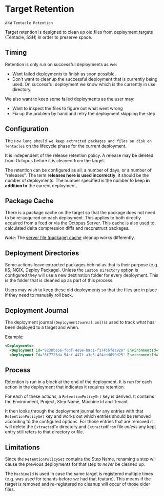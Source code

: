 # Target Retention

aka `Tentacle Retention`

Target retention is designed to clean up old files from deployment targets (Tentacle, SSH) in order to preserve space.

## Timing

Retention is only run on successful deployments as we:
 - Want failed deployments to finish as soon possible. 
 - Don't want to cleanup the successful deployment that is currently being used. On successful deployment we know which is the currently in use directory.

We also want to keep some failed deployments as the user may:
- Want to inspect the files to figure out what went wrong
- Fix up the problem by hand and retry the deployment skipping the step

## Configuration

The `How long should we keep extracted packages and files on disk on Tentacles` on the lifecycle phase for the current deployment.

It is independent of the release retention policy. A release may be deleted from Octopus before it is cleaned from the target.

The retention can be configured as all, a number of days, or a number of "releases". The term **releases here is used incorrectly**, it should be the number of deployments. The number specified is the number to keep **in addition to** the current deployment.

## Package Cache

There is a package cache on the target so that the package does not need to be re-acquired on each deployment. This applies to both directly acquired from a feed or via the Octopus Server. This cache is also used to calculated delta compression diffs and reconstruct packages.

*Note*: The [server file (package) cache](..\FileCache.md) cleanup works differently.

## Deployment Directories

Some actions leave extracted packages behind as that is their purpose (e.g. IIS, NGIX, Deploy Package). Unless the `Custom Directory` option is configured they will use a new destination folder for every deployment. This is the folder that is cleaned up as part of this process.

Users may wish to keep these old deployments so that the files are in place if they need to manually roll back.

## Deployment Journal

The deployment journal (`DeploymentJournal.xml`) is used to track what has been deployed to a target and when.

Example:
```xml
<Deployments>
  <Deployment Id="8230be56-fcdf-4e9e-b9c1-f174bbfea928" EnvironmentId="Environments-1" TenantId="" ProjectId="Projects-1" PackageId="Test" PackageVersion="1.0.0" InstalledOn="2018-06-12 05:21:22" ExtractedFrom="C:\Octopus\Tentacle\Files\Test@S1.0.0@5C27F0F6BA16734C896550E72C34750A.zip" ExtractedTo="C:\Octopus\Applications\Tentacle\Local\Test\1.0.0" RetentionPolicySet="Environments-1/Projects-1/Step-Package/Machines-1/&lt;default&gt;" CustomInstallationDirectory="C:\Octopus\Applications\Tentacle\Local\Test\1.0.0" WasSuccessful="True" />
  <Deployment Id="6f7725da-54cf-447f-a3e3-4f4edd690d25" EnvironmentId="Environments-1" TenantId="" ProjectId="Projects-1" PackageId="Test" PackageVersion="1.0.0" InstalledOn="2018-06-12 05:29:55" ExtractedFrom="C:\Octopus\Tentacle\Files\Test@S1.0.0@5C27F0F6BA16734C896550E72C34750A.zip" ExtractedTo="C:\Octopus\Applications\Tentacle\Local\Test\1.0.0_1" RetentionPolicySet="Environments-1/Projects-1/Step-Package/Machines-1/&lt;default&gt;" CustomInstallationDirectory="C:\Octopus\Applications\Tentacle\Local\Test\1.0.0_1" WasSuccessful="True" />
 ```



 ## Process

Retention is run in a block at the end of the deployment. It is run for each action in the deployment that indicates it requires retention.

For each of these actions, a `RetentionPolicySet` key is derived. It contains the Environment, Project, Step Name, Machine Id and Tenant.

It then looks through the deployment journal for any entries with that `RetentionPolicySet` key and works out which entries should be removed according to the configured options. For those entries that are removed it will delete the `ExtractedTo` directory and `ExtractedFrom` file *unless* any kept entry still refers to that directory or file.

## Limitations

Since the `RetentionPolicySet` contains the Step Name, renaming a step will cause the previous deployments for that step to *never* be cleaned up.

The `MachineId` is used in case the same target is registered multiple times (e.g. was used for tenants before we had that feature). This means if the target is removed and re-registered no cleanup will occur of those older files.
